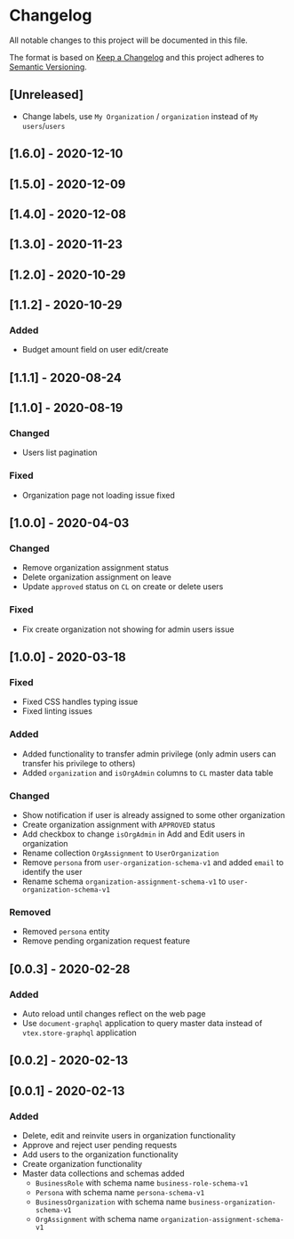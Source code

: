 # Changelog

All notable changes to this project will be documented in this file.

The format is based on [Keep a Changelog](http://keepachangelog.com/en/1.0.0/)
and this project adheres to [Semantic Versioning](http://semver.org/spec/v2.0.0.html).

## [Unreleased]
- Change labels, use `My Organization` / `organization` instead of `My users`/`users`

## [1.6.0] - 2020-12-10

## [1.5.0] - 2020-12-09

## [1.4.0] - 2020-12-08

## [1.3.0] - 2020-11-23

## [1.2.0] - 2020-10-29

## [1.1.2] - 2020-10-29
### Added
- Budget amount field on user edit/create

## [1.1.1] - 2020-08-24

## [1.1.0] - 2020-08-19

### Changed
- Users list pagination

### Fixed
- Organization page not loading issue fixed

## [1.0.0] - 2020-04-03
### Changed
- Remove organization assignment status
- Delete organization assignment on leave
- Update `approved` status on `CL` on create or delete users

### Fixed
- Fix create organization not showing for admin users issue

## [1.0.0] - 2020-03-18
### Fixed
- Fixed CSS handles typing issue
- Fixed linting issues

### Added
- Added functionality to transfer admin privilege (only admin users can transfer his privilege to others)
- Added `organization` and `isOrgAdmin` columns to `CL` master data table

### Changed
- Show notification if user is already assigned to some other organization
- Create organization assignment with `APPROVED` status
- Add checkbox to change `isOrgAdmin` in Add and Edit users in organization
- Rename collection `OrgAssignment` to `UserOrganization`
- Remove `persona` from `user-organization-schema-v1` and added `email` to identify the user
- Rename schema `organization-assignment-schema-v1` to `user-organization-schema-v1`

### Removed
- Removed `persona` entity
- Remove pending organization request feature


## [0.0.3] - 2020-02-28
### Added
- Auto reload until changes reflect on the web page
- Use `document-graphql` application to query master data instead of `vtex.store-graphql` application

## [0.0.2] - 2020-02-13

## [0.0.1] - 2020-02-13
### Added
- Delete, edit and reinvite users in organization functionality
- Approve and reject user pending requests
- Add users to the organization functionality
- Create organization functionality
- Master data collections and schemas added
    * `BusinessRole` with schema name `business-role-schema-v1`
    * `Persona` with schema name `persona-schema-v1`
    * `BusinessOrganization` with schema name `business-organization-schema-v1`
    * `OrgAssignment` with schema name `organization-assignment-schema-v1`

